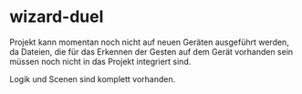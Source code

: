 # wizard-duel

Projekt kann momentan noch nicht auf neuen Geräten ausgeführt werden, da Dateien, die für das Erkennen der Gesten auf dem Gerät vorhanden sein müssen noch nicht in das Projekt integriert sind.

Logik und Scenen sind komplett vorhanden.
